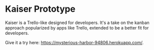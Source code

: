 # Kaiser Prototype

Kaiser is a Trello-like designed for developers.  It's a take on the kanban approach
popularized by apps like Trello, extended to be a better fit for developers.

Give it a try here: https://mysterious-harbor-94806.herokuapp.com/.

